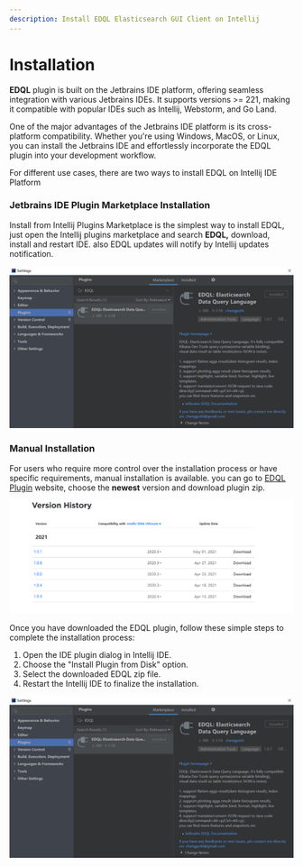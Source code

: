 ```yaml
---
description: Install EDQL Elasticsearch GUI Client on Intellij
---
```


# Installation

**EDQL** plugin is built on the Jetbrains IDE platform, offering seamless integration with various Jetbrains IDEs. It supports versions >= 221, making it compatible with popular IDEs such as Intellij, Webstorm, and Go Land.

One of the major advantages of the Jetbrains IDE platform is its cross-platform compatibility. Whether you're using Windows, MacOS, or Linux, you can install the Jetbrains IDE and effortlessly incorporate the EDQL plugin into your development workflow.

For different use cases, there are two ways to install EDQL on Intellij IDE Platform

### Jetbrains IDE Plugin Marketplace Installation

Install from Intellij Plugins Marketplace is the simplest way to install EDQL, just open the Intellij plugins marketplace and search **EDQL,** download, install and restart IDE. also EDQL updates will notify by Intellij updates notification.

![](../.gitbook/assets/install-edql.png)

### Manual Installation

For users who require more control over the installation process or have specific requirements, manual installation is available. you can go to [EDQL Plugin](https://plugins.jetbrains.com/plugin/16364-edql-elasticsearch-data-query-language) website, choose the **newest** version and download plugin zip.

![](../.gitbook/assets/manual-install.png)

Once you have downloaded the EDQL plugin, follow these simple steps to complete the installation process:

1. Open the IDE plugin dialog in Intellij IDE.
2. Choose the "Install Plugin from Disk" option.
3. Select the downloaded EDQL zip file.
4. Restart the Intellij IDE to finalize the installation.

![](<../.gitbook/assets/install-edql (1).png>)
